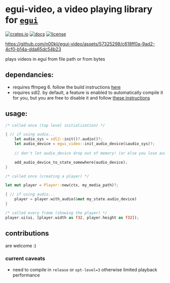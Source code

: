 # egui-video, a video playing library for [`egui`](https://github.com/emilk/egui)
[![crates.io](https://img.shields.io/crates/v/egui-video)](https://crates.io/crates/egui-video/0.5.2)
[![docs](https://docs.rs/egui-video/badge.svg)](https://docs.rs/egui-video/0.5.2/egui_video/)
[![license](https://img.shields.io/badge/license-MIT-blue.svg)](https://github.com/n00kii/egui-video/blob/main/README.md)

https://github.com/n00kii/egui-video/assets/57325298/c618ff0a-9ad2-4cf0-b14a-dda65dc54b23

plays videos in egui from file path or from bytes

## dependancies:
 - requires ffmpeg 6. follow the build instructions [here](https://github.com/zmwangx/rust-ffmpeg/wiki/Notes-on-building)
 - requires sdl2. by default, a feature is enabled to automatically compile it for you, but you are free to disable it and follow [these instructions](https://github.com/Rust-SDL2/rust-sdl2#requirements)
## usage:
```rust
/* called once (top level initialization) */

{ // if using audio...
    let audio_sys = sdl2::init()?.audio()?;
    let audio_device = egui_video::init_audio_device(&audio_sys)?;
    
    // don't let audio_device drop out of memory! (or else you lose audio)

    add_audio_device_to_state_somewhere(audio_device);
}
```
```rust
/* called once (creating a player) */

let mut player = Player::new(ctx, my_media_path)?;

{ // if using audio...
    player = player.with_audio(&mut my_state.audio_device)
}
```
```rust
/* called every frame (showing the player) */
player.ui(ui, [player.width as f32, player.height as f32]);
```
## contributions
are welcome :)

### current caveats
 - need to compile in `release` or `opt-level=3` otherwise limited playback performance